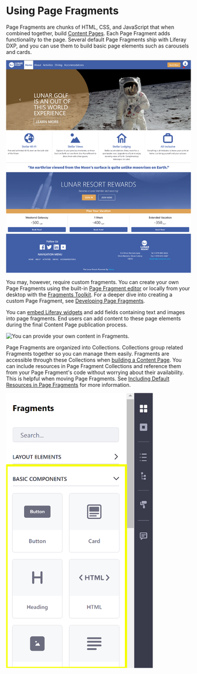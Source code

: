 # Using Page Fragments

Page Fragments are chunks of HTML, CSS, and JavaScript that when combined together, build [Content Pages](../../creating-pages/building-and-managing-content-pages/content-pages-overview.md). Each Page Fragment adds functionality to the page. Several default Page Fragments ship with Liferay DXP, and you can use them to build basic page elements such as carousels and cards.

![You can quickly build a page with Fragments.](./using-page-fragments/images/01.png)

You may, however, require custom fragments. You can create your own Page Fragments using the built-in [Page Fragment editor](../../developer-guide/developing-page-fragments/reference/fragments/page-fragment-editor-interface-reference.md) or locally from your desktop with the [Fragments Toolkit](../../developer-guide/developing-page-fragments/using-the-fragments-toolkit.md). For a deeper dive into creating a custom Page Fragment, see [Developing Page Fragments](../../developer-guide/developing-page-fragments/developing-fragments-intro.md).

You can [embed Liferay widgets](../../developer-guide/reference/fragments/fragment-specific-tags-reference.md#including-widgets-within-a-fragment) and add fields containing text and images into page fragments. End users can add content to these page elements during the final Content Page publication process.

![You can provide your own content in Fragments.](./using-page-fragments/images/02.png)

Page Fragments are organized into Collections. Collections group related Fragments together so you can manage them easily. Fragments are accessible through these Collections when [building a Content Page](../../creating-pages/building-and-managing-content-pages/building-content-pages.md). You can include resources in Page Fragment Collections and reference them from your Page Fragment's code without worrying about their availability. This is helpful when moving Page Fragments. See [Including Default Resources in Page Fragments](../../developer-guide/developing-page-fragments/including-default-resources-with-fragments.md) for more information.

![Collections provide an easy way to organize, manage, and share Fragments.](./using-page-fragments/images/03.png)
